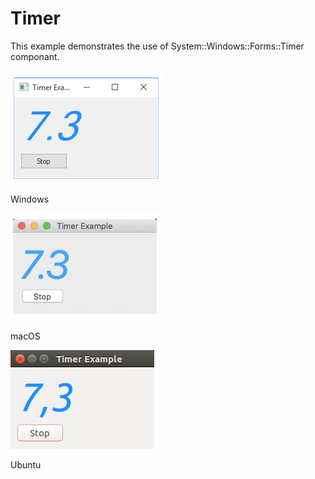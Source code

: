 # Timer

This example demonstrates the use of System::Windows::Forms::Timer componant.

![GitHub Logo](../../../docs/Pictures/Examples/Forms/TimerFormW.png)

Windows

![GitHub Logo](../../../docs/Pictures/Examples/Forms/TimerFormM.png)

macOS

![GitHub Logo](../../../docs/Pictures/Examples/Forms/TimerFormU.png)

Ubuntu
